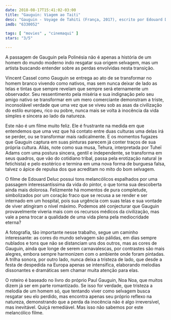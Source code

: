 ```yaml
---
date: 2018-08-17T15:41:02-03:00
title: "Gauguin: Viagem ao Taiti"
desc: "Gauguin - Voyage de Tahiti (França, 2017), escrito por Edouard Deluc, Etienne Comar, Thomas Lilti e Sarah Kaminsky baseados no livro de Paul Gauguin, dirigido por Edouard Deluc, com Vincent Cassel, Tuheï Adams, Malik Zidi."
imdb: "6330052"

tags: [ "movies" , "cinemaqui" ]
stars: "3/5"

---
```

A passagem de Gauguin pela Polinésia não é apenas a história de um homem do mundo moderno indo resgatar sua origem selvagem, mas um artista buscando entender sobre as perdas envolvidas nesta transição.

Vincent Cassel como Gauguin se entrega ao ato de se transformar no homem branco vivendo como nativos, mas sem nunca deixar de lado as telas e tintas que sempre revelam que sempre será eternamente um observador. Seu ressentimento pela miséria e sua indignação pelo seu amigo nativo se transformar em um mero comerciante demonstram a triste, inconsolável verdade que uma vez que se viveu sob as asas da civilização do estilo europeu, rico ou pobre, nunca mais se volta à inocência da vida simples e sincera ao lado da natureza.

Este não é um filme muito feliz. Ele é frustrante na medida em que entendemos que uma vez que há contato entre duas culturas uma delas irá se perder, ou se transformar mais radicalmente. E os momentos fugazes que Gauguin captura em suas pinturas parecem já conter traços de sua própria cultura. Aliás, note como sua musa, Tehura, interpretada por Tuheï Adams com uma postura sincera, gentil e independente, se transforma em seus quadros, que vão do cotidiano tribal, passa pela erotização natural (e fetichista) e pelo esotérico e termina em uma nova forma de burguesa falsa, talvez o ápice de repulsa dos que acreditam no mito do bom selvagem.

O filme de Edouard Deluc possui tons melancólicos espalhados por uma passagem interessantíssima da vida do pintor, o que torna sua descoberta ainda mais dolorosa. Felizmente há momentos de pura completude, simbolizados por um coração fraco que se recusa a se render e ser internado em um hospital, pois sua urgência com suas telas e sua vontade de viver atingiram o nível máximo. Podemos até conjecturar que Gauguin provavelmente viveria mais com os recursos médicos da civilização, mas vale a pena trocar a qualidade de uma vida plena pela mediocridade eterna?

A fotografia, tão importante nesse trabalho, segue um caminho interessante: as cores do mundo selvagem são pálidas, em dias sempre nublados e tons que não se distanciam uns dos outros, mas as cores de Gauguin, ainda que longe de serem carnavalescas, por contrastes são mais alegres, embora sempre harmonizem com o ambiente onde foram pintadas. A trilha sonora, por outro lado, nunca deixa a tristeza de lado, que desde a festa de despedida na Europa apenas se intensifica, elaborando melodias dissonantes e dramáticas sem chamar muita atenção para elas.

O roteiro é baseado no livro do próprio Paul Gauguin, Noa Noa, que muitos dizem já ser em parte romantizado. Se isso for verdade, que tristeza a melodia de um homem só, que tentando viver como selvagem busca resgatar seu elo perdido, mas encontra apenas seu próprio reflexo na natureza, demonstrando que a perda da inocência não é algo irreversível, mas inevitável. Quiçá remediável. Mas isso não sabemos por este melancólico filme.

